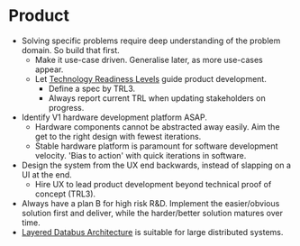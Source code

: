 # Product

- Solving specific problems require deep understanding of the problem domain. So build that first.
  - Make it use-case driven. Generalise later, as more use-cases appear.
  - Let [Technology Readiness Levels](trl.md) guide product development.
    - Define a spec by TRL3.
    - Always report current TRL when updating stakeholders on progress.
- Identify V1 hardware development platform ASAP.
  - Hardware components cannot be abstracted away easily. Aim the get to the right design with fewest iterations.
  - Stable hardware platform is paramount for software development velocity. 'Bias to action' with quick iterations in software.
- Design the system from the UX end backwards, instead of slapping on a UI at the end.
  - Hire UX to lead product development beyond technical proof of concept (TRL3).
- Always have a plan B for high risk R&D. Implement the easier/obvious solution first and deliver, while the harder/better solution matures over time.
- [Layered Databus Architecture](lda.md) is suitable for large distributed systems.
